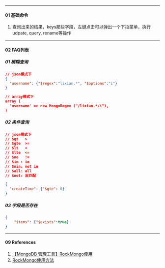 -----

#### 01  基础命令

1. 查询出来的结果，keys那些字段，左键点击可以弹出一个下拉菜单，执行udpate, query, rename等操作





------

#### 02 FAQ列表

##### 01 模糊查询

```json
// json模式下
{
  "username": {"$regex":"lixian.*", "$options":"i"}
}

// array模式下
array (
  'username' => new MongoRegex ("/lixian.*/i"),
)

```



##### 02 条件查询

```json
// json模式下
// $gt   >
// $gte  >=
// $lt   <
// $lte  <=
// $ne   !=
// $in : in 
// $nin: not in 
// $all: all 
// $not: 反匹配

{
  "createTime": {"$gte": 0}
}
```



##### 03 字段是否存在

```json
{
    "items": {"$exists":true}
}
```



----

#### 09 References

1. [【MongoDB 管理工具】RockMongo使用](https://my.oschina.net/lienson/blog/1570025)
2. [RockMongo使用方法](http://www.yuedun.wang/blogdetail/591ea6966af6717b614f9b2b)